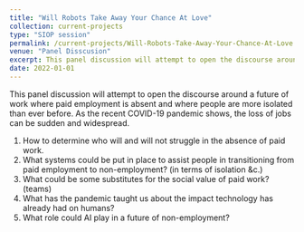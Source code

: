 ```yaml
---
title: "Will Robots Take Away Your Chance At Love"
collection: current-projects
type: "SIOP session"
permalink: /current-projects/Will-Robots-Take-Away-Your-Chance-At-Love
venue: "Panel Disscusion"
excerpt: This panel discussion will attempt to open the discourse around a future of work where paid employment is absent and where people are more isolated than ever before. As the recent COVID-19 pandemic shows, the loss of jobs can be sudden and widespread. 
date: 2022-01-01
---
```


This panel discussion will attempt to open the discourse around a future of work where paid employment is absent and where people are more isolated than ever before. As the recent COVID-19 pandemic shows, the loss of jobs can be sudden and widespread. 

1. How to determine who will and will not struggle in the absence of paid work. 
2. What systems could be put in place to assist people in transitioning from paid employment to non-employment? (in terms of isolation &c.) 
3. What could be some substitutes for the social value of paid work? (teams)
4. What has the pandemic taught us about the impact technology has already had on humans?
5. What role could AI play in a future of non-employment?


